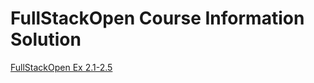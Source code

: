 # FullStackOpen Course Information Solution

[FullStackOpen Ex 2.1-2.5](https://fullstackopen.com/osa2/kokoelmien_renderointi_ja_moduulit#tehtavat-2-1-2-5)